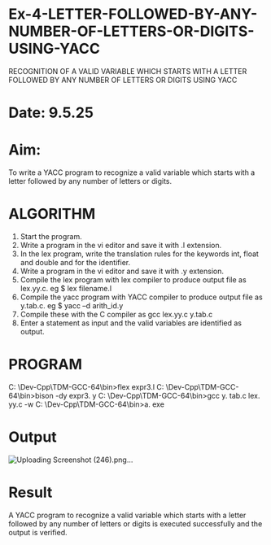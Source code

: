 # Ex-4-LETTER-FOLLOWED-BY-ANY-NUMBER-OF-LETTERS-OR-DIGITS-USING-YACC
RECOGNITION OF A VALID VARIABLE WHICH STARTS WITH A LETTER FOLLOWED BY ANY NUMBER OF LETTERS OR DIGITS USING YACC
# Date: 9.5.25
# Aim:
To write a YACC program to recognize a valid variable which starts with a letter followed by any number of letters or digits.
# ALGORITHM
1.	Start the program.
2.	Write a program in the vi editor and save it with .l extension.
3.	In the lex program, write the translation rules for the keywords int, float and double and for the identifier.
4.	Write a program in the vi editor and save it with .y extension.
5.	Compile the lex program with lex compiler to produce output file as lex.yy.c. eg $ lex filename.l
6.	Compile the yacc program with YACC compiler to produce output file as y.tab.c. eg $ yacc –d arith_id.y
7.	Compile these with the C compiler as gcc lex.yy.c y.tab.c
8.	Enter a statement as input and the valid variables are identified as output.
# PROGRAM

C: \Dev-Cpp\TDM-GCC-64\bin>flex expr3.l
C: \Dev-Cpp\TDM-GCC-64\bin>bison -dy expr3. y
C: \Dev-Cpp\TDM-GCC-64\bin>gcc y. tab.c lex. yy.c -w
C: \Dev-Cpp\TDM-GCC-64\bin>a. exe
# Output
![Uploading Screenshot (246).png…]()


# Result
A YACC program to recognize a valid variable which starts with a letter followed by any number of letters or digits is executed successfully and the output is verified.
